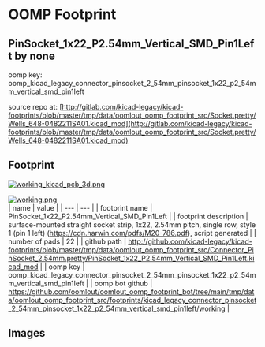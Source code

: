 # OOMP Footprint  
## PinSocket_1x22_P2.54mm_Vertical_SMD_Pin1Left  by none  
  
oomp key: oomp_kicad_legacy_connector_pinsocket_2_54mm_pinsocket_1x22_p2_54mm_vertical_smd_pin1left  
  
source repo at: [http://gitlab.com/kicad-legacy/kicad-footprints/blob/master/tmp/data/oomlout_oomp_footprint_src/Socket.pretty/Wells_648-0482211SA01.kicad_mod](http://gitlab.com/kicad-legacy/kicad-footprints/blob/master/tmp/data/oomlout_oomp_footprint_src/Socket.pretty/Wells_648-0482211SA01.kicad_mod)  
## Footprint  
  
[![working_kicad_pcb_3d.png](working_kicad_pcb_3d_600.png)](working_kicad_pcb_3d.png)  
  
[![working.png](working_600.png)](working.png)  
| name | value | 
| --- | --- | 
| footprint name | PinSocket_1x22_P2.54mm_Vertical_SMD_Pin1Left | 
| footprint description | surface-mounted straight socket strip, 1x22, 2.54mm pitch, single row, style 1 (pin 1 left) (https://cdn.harwin.com/pdfs/M20-786.pdf), script generated | 
| number of pads | 22 | 
| github path | http://github.com/kicad-legacy/kicad-footprints/blob/master/tmp/data/oomlout_oomp_footprint_src/Connector_PinSocket_2.54mm.pretty/PinSocket_1x22_P2.54mm_Vertical_SMD_Pin1Left.kicad_mod | 
| oomp key | oomp_kicad_legacy_connector_pinsocket_2_54mm_pinsocket_1x22_p2_54mm_vertical_smd_pin1left | 
| oomp bot github | https://github.com/oomlout/oomlout_oomp_footprint_bot/tree/main/tmp/data/oomlout_oomp_footprint_src/footprints/kicad_legacy_connector_pinsocket_2_54mm_pinsocket_1x22_p2_54mm_vertical_smd_pin1left/working | 
## Images  
